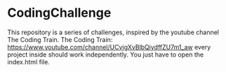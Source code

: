 # CodingChallenge
This repository is a series of challenges, inspired by the youtube channel The Coding Train.
The Coding Train: https://www.youtube.com/channel/UCvjgXvBlbQiydffZU7m1_aw
every project inside should work independently. You just have to open the index.html file.
